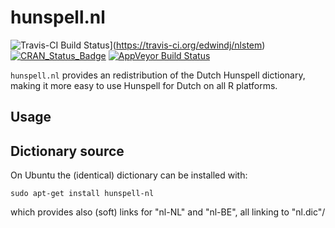 # hunspell.nl

![Travis-CI Build Status](https://travis-ci.org/edwindj/nlstem.svg?branch=master)](https://travis-ci.org/edwindj/nlstem)
[![CRAN_Status_Badge](http://www.r-pkg.org/badges/version/nlstem)](https://cran.r-project.org/package=nlstem)
[![AppVeyor Build Status](https://ci.appveyor.com/api/projects/status/github/edwindj/nlstem?branch=master&svg=true)](https://ci.appveyor.com/project/edwindj/nlstem)

`hunspell.nl` provides an redistribution of the Dutch Hunspell dictionary, 
making it more easy to use Hunspell for Dutch on all R platforms.

## Usage



## Dictionary source

On Ubuntu the (identical) dictionary can be installed with:
```
sudo apt-get install hunspell-nl
```

which provides also (soft) links for "nl-NL" and "nl-BE", all linking to "nl.dic"/

